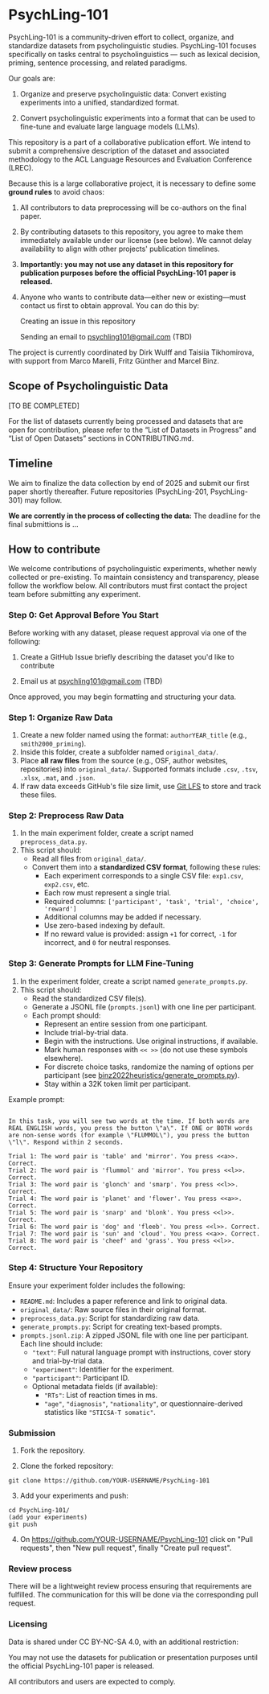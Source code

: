 # PsychLing-101

PsychLing-101 is a community-driven effort to collect, organize, and standardize datasets from psycholinguistic studies. PsychLing-101 focuses specifically on tasks central to psycholinguistics — such as lexical decision, priming, sentence processing, and related paradigms.

Our goals are:

1. Organize and preserve psycholinguistic data: Convert existing experiments into a unified, standardized format.

2. Convert psycholinguistic experiments into a format that can be used to fine-tune and evaluate large language models (LLMs).

This repository is a part of a collaborative publication effort. We intend to submit a comprehensive description of the dataset and associated methodology to the ACL Language Resources and Evaluation Conference (LREC).


Because this is a large collaborative project, it is necessary to define some **ground rules** to avoid chaos:

1. All contributors to data preprocessing will be co-authors on the final paper.

2. By contributing datasets to this repository, you agree to make them immediately available under our license (see below). We cannot delay availability to align with other projects' publication timelines.

3. **Importantly: you may not use any dataset in this repository for publication purposes before the official PsychLing-101 paper is released.**

4. Anyone who wants to contribute data—either new or existing—must contact us first to obtain approval. You can do this by:

   Creating an issue in this repository

   Sending an email to psychling101@gmail.com (TBD)

The project is currently coordinated by Dirk Wulff and Taisiia Tikhomirova, with support from Marco Marelli, Fritz Günther and Marcel Binz. 


## Scope of Psycholinguistic Data

[TO BE COMPLETED] 

For the list of datasets currently being processed and datasets that are open for contribution, please refer to the “List of Datasets in Progress” and “List of Open Datasets” sections in CONTRIBUTING.md.


## Timeline 

We aim to finalize the data collection by end of 2025 and submit our first paper shortly thereafter.
Future repositories (PsychLing-201, PsychLing-301) may follow.

**We are corrently in the process of collecting the data:** The deadline for the final submittions is ... 


## How to contribute

We welcome contributions of psycholinguistic experiments, whether newly collected or pre-existing. To maintain consistency and transparency, please follow the workflow below. All contributors must first contact the project team before submitting any experiment.

### Step 0: Get Approval Before You Start

Before working with any dataset, please request approval via one of the following:

1. Create a GitHub Issue briefly describing the dataset you'd like to contribute

2. Email us at psychling101@gmail.com (TBD)

Once approved, you may begin formatting and structuring your data.


### Step 1: Organize Raw Data

1. Create a new folder named using the format: `authorYEAR_title` (e.g., `smith2000_priming`).
2. Inside this folder, create a subfolder named `original_data/`.
3. Place **all raw files** from the source (e.g., OSF, author websites, repositories) into `original_data/`. Supported formats include `.csv`, `.tsv`, `.xlsx`, `.mat`, and `.json`.
4. If raw data exceeds GitHub's file size limit, use [Git LFS](https://git-lfs.com/) to store and track these files.


### Step 2: Preprocess Raw Data

1. In the main experiment folder, create a script named `preprocess_data.py`.
2. This script should:
   - Read all files from `original_data/`.
   - Convert them into a **standardized CSV format**, following these rules:
     - Each experiment corresponds to a single CSV file: `exp1.csv`, `exp2.csv`, etc.
     - Each row must represent a single trial.
     - Required columns: `['participant', 'task', 'trial', 'choice', 'reward']`
     - Additional columns may be added if necessary.
     - Use zero-based indexing by default.
     - If no reward value is provided: assign `+1` for correct, `-1` for incorrect, and `0` for neutral responses.


### Step 3: Generate Prompts for LLM Fine-Tuning

1. In the experiment folder, create a script named `generate_prompts.py`.
2. This script should:
   - Read the standardized CSV file(s).
   - Generate a JSONL file (`prompts.jsonl`) with one line per participant.
   - Each prompt should:
     - Represent an entire session from one participant.
     - Include trial-by-trial data.
     - Begin with the instructions. Use original instructions, if available.
     - Mark human responses with `<< >>` (do not use these symbols elsewhere).
     - For discrete choice tasks, randomize the naming of options per participant (see [binz2022heuristics/generate_prompts.py](https://github.com/marcelbinz/Psych-201/tree/main/binz2022heuristics/generate_prompts.py)).
     - Stay within a 32K token limit per participant.

Example prompt:

~~~

In this task, you will see two words at the time. If both words are REAL ENGLISH words, you press the button \"a\". If ONE or BOTH words are non-sense words (for example \"FLUMMOL\"), you press the button \"l\". Respond within 2 seconds.

Trial 1: The word pair is 'table' and 'mirror'. You press <<a>>. Correct.
Trial 2: The word pair is 'flummol' and 'mirror'. You press <<l>>. Correct.
Trial 3: The word pair is 'glonch' and 'smarp'. You press <<l>>. Correct.
Trial 4: The word pair is 'planet' and 'flower'. You press <<a>>. Correct.
Trial 5: The word pair is 'snarp' and 'blonk'. You press <<l>>. Correct.
Trial 6: The word pair is 'dog' and 'fleeb'. You press <<l>>. Correct.
Trial 7: The word pair is 'sun' and 'cloud'. You press <<a>>. Correct.
Trial 8: The word pair is 'cheef' and 'grass'. You press <<l>>. Correct.

~~~

### Step 4: Structure Your Repository

Ensure your experiment folder includes the following:

- `README.md`: Includes a paper reference and link to original data.
- `original_data/`: Raw source files in their original format.
- `preprocess_data.py`: Script for standardizing raw data.
- `generate_prompts.py`: Script for creating text-based prompts.
- `prompts.jsonl.zip`: A zipped JSONL file with one line per participant. Each line should include:
  - `"text"`: Full natural language prompt with instructions, cover story and trial-by-trial data.
  - `"experiment"`: Identifier for the experiment.
  - `"participant"`: Participant ID.
  - Optional metadata fields (if available):
    - `"RTs"`: List of reaction times in ms.
    - `"age"`, `"diagnosis"`, `"nationality"`, or questionnaire-derived statistics like `"STICSA-T somatic"`.


### Submission 

1. Fork the repository.
   
3. Clone the forked repository:
~~~
git clone https://github.com/YOUR-USERNAME/PsychLing-101
~~~

3. Add your experiments and push:

~~~
cd PsychLing-101/
(add your experiments)
git push
~~~

4. On https://github.com/YOUR-USERNAME/PsychLing-101 click on "Pull requests", then "New pull request", finally "Create pull request".


### Review process

There will be a lightweight review process ensuring that requirements are fulfilled. The communication for this will be done via the corresponding pull request.


### Licensing

Data is shared under CC BY-NC-SA 4.0, with an additional restriction:

You may not use the datasets for publication or presentation purposes until the official PsychLing-101 paper is released.

All contributors and users are expected to comply.
